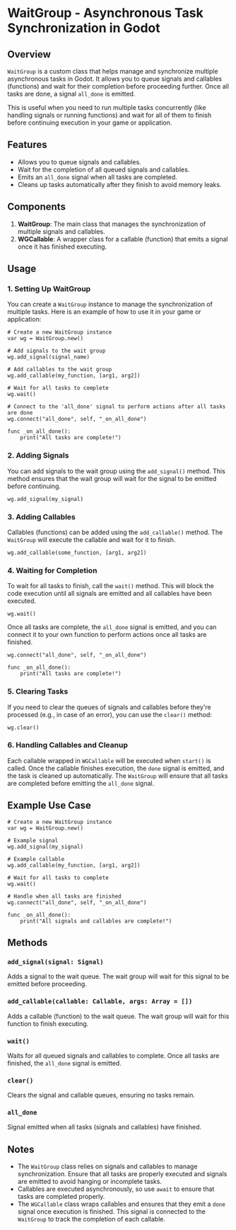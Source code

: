 # WaitGroup - Asynchronous Task Synchronization in Godot

## Overview
`WaitGroup` is a custom class that helps manage and synchronize multiple asynchronous tasks in Godot. It allows you to queue signals and callables (functions) and wait for their completion before proceeding further. Once all tasks are done, a signal `all_done` is emitted.

This is useful when you need to run multiple tasks concurrently (like handling signals or running functions) and wait for all of them to finish before continuing execution in your game or application.

## Features
- Allows you to queue signals and callables.
- Wait for the completion of all queued signals and callables.
- Emits an `all_done` signal when all tasks are completed.
- Cleans up tasks automatically after they finish to avoid memory leaks.

## Components
1. **WaitGroup**: The main class that manages the synchronization of multiple signals and callables.
2. **WGCallable**: A wrapper class for a callable (function) that emits a signal once it has finished executing.

## Usage

### 1. **Setting Up WaitGroup**

You can create a `WaitGroup` instance to manage the synchronization of multiple tasks. Here is an example of how to use it in your game or application:

```gdscript
# Create a new WaitGroup instance
var wg = WaitGroup.new()

# Add signals to the wait group
wg.add_signal(signal_name)

# Add callables to the wait group
wg.add_callable(my_function, [arg1, arg2])

# Wait for all tasks to complete
wg.wait()

# Connect to the 'all_done' signal to perform actions after all tasks are done
wg.connect("all_done", self, "_on_all_done")

func _on_all_done():
    print("All tasks are complete!")
```

### 2. **Adding Signals**
You can add signals to the wait group using the `add_signal()` method. This method ensures that the wait group will wait for the signal to be emitted before continuing.

```gdscript
wg.add_signal(my_signal)
```

### 3. **Adding Callables**
Callables (functions) can be added using the `add_callable()` method. The `WaitGroup` will execute the callable and wait for it to finish.

```gdscript
wg.add_callable(some_function, [arg1, arg2])
```

### 4. **Waiting for Completion**
To wait for all tasks to finish, call the `wait()` method. This will block the code execution until all signals are emitted and all callables have been executed.

```gdscript
wg.wait()
```

Once all tasks are complete, the `all_done` signal is emitted, and you can connect it to your own function to perform actions once all tasks are finished.

```gdscript
wg.connect("all_done", self, "_on_all_done")

func _on_all_done():
    print("All tasks are complete!")
```

### 5. **Clearing Tasks**
If you need to clear the queues of signals and callables before they're processed (e.g., in case of an error), you can use the `clear()` method:

```gdscript
wg.clear()
```

### 6. **Handling Callables and Cleanup**
Each callable wrapped in `WGCallable` will be executed when `start()` is called. Once the callable finishes execution, the `done` signal is emitted, and the task is cleaned up automatically. The `WaitGroup` will ensure that all tasks are completed before emitting the `all_done` signal.

## Example Use Case

```gdscript
# Create a new WaitGroup instance
var wg = WaitGroup.new()

# Example signal
wg.add_signal(my_signal)

# Example callable
wg.add_callable(my_function, [arg1, arg2])

# Wait for all tasks to complete
wg.wait()

# Handle when all tasks are finished
wg.connect("all_done", self, "_on_all_done")

func _on_all_done():
    print("All signals and callables are complete!")
```

## Methods

### `add_signal(signal: Signal)`
Adds a signal to the wait queue. The wait group will wait for this signal to be emitted before proceeding.

### `add_callable(callable: Callable, args: Array = [])`
Adds a callable (function) to the wait queue. The wait group will wait for this function to finish executing.

### `wait()`
Waits for all queued signals and callables to complete. Once all tasks are finished, the `all_done` signal is emitted.

### `clear()`
Clears the signal and callable queues, ensuring no tasks remain.

### `all_done`
Signal emitted when all tasks (signals and callables) have finished.

## Notes
- The `WaitGroup` class relies on signals and callables to manage synchronization. Ensure that all tasks are properly executed and signals are emitted to avoid hanging or incomplete tasks.
- Callables are executed asynchronously, so use `await` to ensure that tasks are completed properly.
- The `WGCallable` class wraps callables and ensures that they emit a `done` signal once execution is finished. This signal is connected to the `WaitGroup` to track the completion of each callable.

